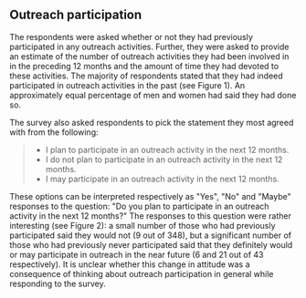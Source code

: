 ## Outreach participation

The respondents were asked whether or not they had previously participated in any outreach activities.
Further, they were asked to provide an estimate of the number of outreach activities they had been involved in in the preceding 12 months and the amount of time they had devoted to these activities.
The majority of respondents stated that they had indeed participated in outreach activities in the past (see Figure 1).
An approximately equal percentage of men and women had said they had done so.

The survey also asked respondents to pick the statement they most agreed with from the following:

> - I plan to participate in an outreach activity in the next 12 months.
> - I do not plan to participate in an outreach activity in the next 12 months.
> - I may participate in an outreach activity in the next 12 months.

These options can be interpreted respectively as "Yes", "No" and "Maybe" responses to the question: "Do you plan to participate in an outreach activity in the next 12 months?"
The responses to this question were rather interesting (see Figure 2): a small number of those who had previously participated said they would not (9 out of 348), but a significant number of those who had previously never participated said that they definitely would or may participate in outreach in the near future (6 and 21 out of 43 respectively).
It is unclear whether this change in attitude was a consequence of thinking about outreach participation in general while responding to the survey.
